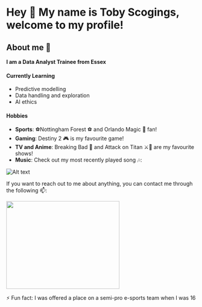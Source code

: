 # Hey 👋 My name is Toby Scogings, welcome to my profile!

## About me 💬

**I am a Data Analyst Trainee from Essex**

#### Currently Learning

- Predictive modelling
- Data handling and exploration
- AI ethics 

#### Hobbies

- **Sports**: ⚽Nottingham Forest ⚽ and Orlando Magic 🏀 fan!
- **Gaming**: Destiny 2 🎮 is my favourite game!
- **TV and Anime**: Breaking Bad 🧪 and Attack on Titan ⚔️🧣 are my favourite shows!
- **Music**: Check out my most recently played song 🎶:

![Alt text](https://spotify-recently-played-readme.vercel.app/api?user=tobster23_&count=1)


If you want to reach out to me about anything, you can contact me through the following 📫:

<a href="mailto:toby.scogings@bath.edu" target="blank"><img align="center" src="https://upload.wikimedia.org/wikipedia/commons/8/8c/Gmail_Icon_%282013-2020%29.svg" height= 233 width = 300 alt=""/></a>


⚡ Fun fact: I was offered a place on a semi-pro e-sports team when I was 16
